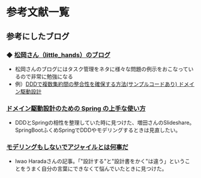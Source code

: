 # 参考文献一覧

## 参考にしたブログ
### ◆ [松岡さん（little_hands）のブログ](https://little-hands.hatenablog.com/search?q=%E3%82%BF%E3%82%B9%E3%82%AF)
- 松岡さんのブログにはタスク管理をネタに様々な問題の例示をおこなっているので非常に勉強になる 
- 例）[DDDで複数集約間の整合性を確保する方法(サンプルコードあり) ドメイン駆動設計](https://little-hands.hatenablog.com/entry/2021/03/08/aggregation)

### [ドメイン駆動設計のための Spring の上手な使い方](https://www.slideshare.net/masuda220/spring-82650951)
- DDDとSpringの相性を整理していた時に見つけた、増田さんのSlideshare。SpringBootふくめSpringでDDDやモデリングするときは見直したい。

### [モデリングもしないでアジャイルとは何事だ](https://www.slideshare.net/iwaoRd/ss-28075252)
- Iwao Haradaさんの記事。「"設計する"と"設計書をかく"は違う」ということをうまく自分の言葉にできなくて悩んでいたときに見つけた。

